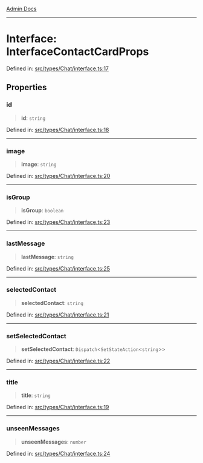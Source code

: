 [Admin Docs](/)

---

# Interface: InterfaceContactCardProps

Defined in: [src/types/Chat/interface.ts:17](https://github.com/PalisadoesFoundation/talawa-admin/blob/main/src/types/Chat/interface.ts#L17)

## Properties

### id

> **id**: `string`

Defined in: [src/types/Chat/interface.ts:18](https://github.com/PalisadoesFoundation/talawa-admin/blob/main/src/types/Chat/interface.ts#L18)

---

### image

> **image**: `string`

Defined in: [src/types/Chat/interface.ts:20](https://github.com/PalisadoesFoundation/talawa-admin/blob/main/src/types/Chat/interface.ts#L20)

---

### isGroup

> **isGroup**: `boolean`

Defined in: [src/types/Chat/interface.ts:23](https://github.com/PalisadoesFoundation/talawa-admin/blob/main/src/types/Chat/interface.ts#L23)

---

### lastMessage

> **lastMessage**: `string`

Defined in: [src/types/Chat/interface.ts:25](https://github.com/PalisadoesFoundation/talawa-admin/blob/main/src/types/Chat/interface.ts#L25)

---

### selectedContact

> **selectedContact**: `string`

Defined in: [src/types/Chat/interface.ts:21](https://github.com/PalisadoesFoundation/talawa-admin/blob/main/src/types/Chat/interface.ts#L21)

---

### setSelectedContact

> **setSelectedContact**: `Dispatch`\<`SetStateAction`\<`string`\>\>

Defined in: [src/types/Chat/interface.ts:22](https://github.com/PalisadoesFoundation/talawa-admin/blob/main/src/types/Chat/interface.ts#L22)

---

### title

> **title**: `string`

Defined in: [src/types/Chat/interface.ts:19](https://github.com/PalisadoesFoundation/talawa-admin/blob/main/src/types/Chat/interface.ts#L19)

---

### unseenMessages

> **unseenMessages**: `number`

Defined in: [src/types/Chat/interface.ts:24](https://github.com/PalisadoesFoundation/talawa-admin/blob/main/src/types/Chat/interface.ts#L24)
